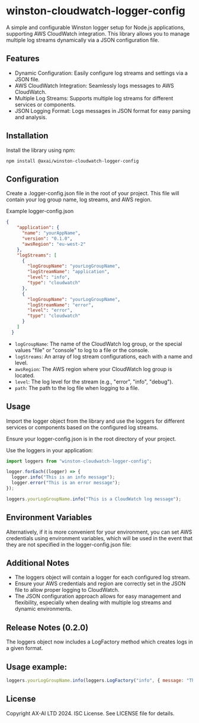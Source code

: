 # winston-cloudwatch-logger-config

A simple and configurable Winston logger setup for Node.js applications, supporting AWS CloudWatch integration. This library allows you to manage multiple log streams dynamically via a JSON configuration file.

## Features

- Dynamic Configuration: Easily configure log streams and settings via a JSON file.
- AWS CloudWatch Integration: Seamlessly logs messages to AWS CloudWatch.
- Multiple Log Streams: Supports multiple log streams for different services or components.
- JSON Logging Format: Logs messages in JSON format for easy parsing and analysis.

## Installation

Install the library using npm:

```npm install @axai/winston-cloudwatch-logger-config```

## Configuration

Create a .logger-config.json file in the root of your project. This file will contain your log group name, log streams, and AWS region.

Example logger-config.json

```json
{
    "application": {
      "name": "yourAppName",
      "version": "0.1.0",
      "awsRegion": "eu-west-2"
    },
    "logStreams": [
      {
        "logGroupName": "yourLogGroupName",
        "logStreamName": "application",
        "level": "info",
        "type": "cloudwatch"
      },
      {
        "logGroupName": "yourLogGroupName",
        "logStreamName": "error",
        "level": "error",
        "type": "cloudwatch"
      }
    ]
  }
```

- `logGroupName`: The name of the CloudWatch log group, or the special values "file" or "console" to log to a file or the console.
- `logStreams`: An array of log stream configurations, each with a name and level.
- `awsRegion`: The AWS region where your CloudWatch log group is located.
- `level`: The log level for the stream (e.g., "error", "info", "debug").
- `path`: The path to the log file when logging to a file.

## Usage

Import the logger object from the library and use the loggers for different services or components based on the configured log streams.

Ensure your logger-config.json is in the root directory of your project.

Use the loggers in your application:

```javascript
import loggers from "winston-cloudwatch-logger-config";

logger.forEach((logger) => {
  logger.info("This is an info message");
  logger.error("This is an error message");
});

loggers.yourLogGroupName.info("This is a CloudWatch log message");
```

## Environment Variables

Alternatively, if it is more convenient for your environment, you can set AWS credentials using environment variables, which will be used in the event that they are not specified in the logger-config.json file:

## Additional Notes

- The loggers object will contain a logger for each configured log stream.
- Ensure your AWS credentials and region are correctly set in the JSON file to allow proper logging to CloudWatch.
- The JSON configuration approach allows for easy management and flexibility, especially when dealing with multiple log streams and dynamic environments.

## Release Notes (0.2.0)

The loggers object now includes a LogFactory method which creates logs in a given format.

## Usage example:

```javascript
loggers.yourLogGroupName.info(loggers.LogFactory("info", { message: "This is an info message" }););
```

## License

Copyright AX-AI LTD 2024. ISC License. See LICENSE file for details.
